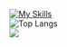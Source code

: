 [![My Skills](https://skillicons.dev/icons?i=js,html,css,nodejs,express,react,mongodb)](https://skillicons.dev)<br>
![Top Langs](https://github-readme-stats.vercel.app/api/top-langs/?username=guskirb&layout=compact&theme=github_dark_dimmed)<br>
![](https://komarev.com/ghpvc/?username=guskirb)




<!---
guskirb/guskirb is a ✨ special ✨ repository because its `README.md` (this file) appears on your GitHub profile.
You can click the Preview link to take a look at your changes.
--->
